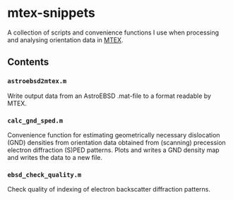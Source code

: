 # mtex-snippets

A collection of scripts and convenience functions I use when processing and analysing orientation data in [MTEX](https://mtex-toolbox.github.io/).

## Contents

### `astroebsd2mtex.m`

Write output data from an AstroEBSD .mat-file to a format readable by MTEX.

### `calc_gnd_sped.m`

Convenience function for estimating geometrically necessary dislocation (GND) densities from orientation data obtained from (scanning) precession electron diffraction (S)PED patterns. Plots and writes a GND density map and writes the data to a new file.

### `ebsd_check_quality.m`

Check quality of indexing of electron backscatter diffraction patterns.
